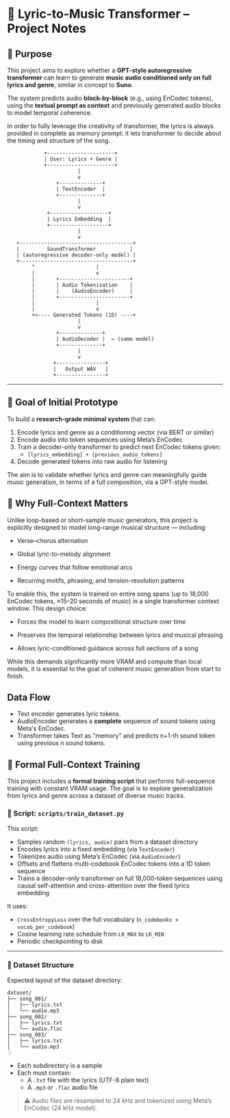 # 🎵 Lyric-to-Music Transformer – Project Notes

## 🧠 Purpose

This project aims to explore whether a **GPT-style autoregressive transformer** can learn to generate **music audio conditioned only on full lyrics and genre**, similar in concept to **Suno**.

The system predicts audio **block-by-block** (e.g., using EnCodec tokens), using the **textual prompt as context** and previously generated audio blocks to model temporal coherence.

In order to fully leverage the creativity of transformer, the lyrics is always provided in complete as memory prompt: it lets transformer to decide about the timing and structure of the song.
```
            +----------------------+
            | User: Lyrics + Genre |
            +----------------------+
                       |
                       v
                +--------------+
                | TextEncoder  |
                +--------------+
                       |
                       v
             +-------------------+
             | Lyrics Embedding  |
             +-------------------+
                       |
                       v
   +-------------------------------------+
   |         SoundTransformer           |
   | (autoregressive decoder-only model) |
   +-------------------------------------+
        ^                    |
        |                    v
        |       +-----------------------+
        |       | Audio Tokenization    |
        |       |    (AudioEncoder)     |
        |       +-----------------------+
        |                    |
        |                    v
        +<---- Generated Tokens (1D) ----+
                       |
                       v
                +--------------+
                | AudioDecoder |  ← (same model)
                +--------------+
                       |
                       v
               +----------------+
               |   Output WAV   |
               +----------------+
```
---

## 🎯 Goal of Initial Prototype

To build a **research-grade minimal system** that can:

1. Encode lyrics and genre as a conditioning vector (via BERT or similar)
2. Encode audio into token sequences using Meta’s EnCodec
3. Train a decoder-only transformer to predict next EnCodec tokens given:
   - `[lyrics_embedding] + [previous_audio_tokens]`
4. Decode generated tokens into raw audio for listening

The aim is to validate whether lyrics and genre can meaningfully guide music generation, in terms of a full composition, via a GPT-style model.


## 🎼 Why Full-Context Matters
Unlike loop-based or short-sample music generators, this project is explicitly designed to model long-range musical structure — including:

- Verse–chorus alternation

- Global lyric-to-melody alignment

- Energy curves that follow emotional arcs

- Recurring motifs, phrasing, and tension-resolution patterns

To enable this, the system is trained on entire song spans (up to 18,000 EnCodec tokens, ≈15–20 seconds of music) in a single transformer context window. This design choice:

- Forces the model to learn compositional structure over time

- Preserves the temporal relationship between lyrics and musical phrasing

- Allows lyric-conditioned guidance across full sections of a song

While this demands significantly more VRAM and compute than local models, it is essential to the goal of coherent music generation from start to finish.

## Data Flow

- Text encoder generates lyric tokens.
- AudioEncoder generates a **complete** sequence of sound tokens using Meta's EnCodec.
- Transformer takes Text as "memory" and predicts n+1-th sound token using previous n sound tokens.


## 🧪 Formal Full-Context Training
This project includes a **formal training script** that performs full-sequence training with constant VRAM usage. The goal is to explore generalization from lyrics and genre across a dataset of diverse music tracks.

### 🔧 Script: `scripts/train_dataset.py`

This script:

- Samples random `(lyrics, audio)` pairs from a dataset directory
- Encodes lyrics into a fixed embedding (via `TextEncoder`)
- Tokenizes audio using Meta’s EnCodec (via `AudioEncoder`)
- Offsets and flattens multi-codebook EnCodec tokens into a 1D token sequence
- Trains a decoder-only transformer on full 18,000-token sequences using causal self-attention and cross-attention over the fixed lyrics embedding

It uses:

- `CrossEntropyLoss` over the full vocabulary (`n_codebooks × vocab_per_codebook`)
- Cosine learning rate schedule from `LR_MAX` to `LR_MIN`
- Periodic checkpointing to disk

---

### 📁 Dataset Structure

Expected layout of the dataset directory:

```plaintext
dataset/
├── song_001/
│   ├── lyrics.txt
│   └── audio.mp3
├── song_002/
│   ├── lyrics.txt
│   └── audio.flac
├── song_003/
│   ├── lyrics.txt
│   └── audio.mp3
⋮
```

- Each subdirectory is a sample
- Each must contain:
  - A `.txt` file with the lyrics (UTF-8 plain text)
  - A `.mp3` or `.flac` audio file

> ⚠️ Audio files are resampled to 24 kHz and tokenized using Meta’s EnCodec (24 kHz model).
